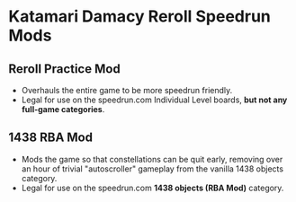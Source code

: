 # Katamari Damacy Reroll Speedrun Mods

## Reroll Practice Mod

- Overhauls the entire game to be more speedrun friendly.
- Legal for use on the speedrun.com Individual Level boards, **but not any full-game categories**.

## 1438 RBA Mod

- Mods the game so that constellations can be quit early, removing over an hour of trivial "autoscroller" gameplay from the vanilla 1438 objects category.
- Legal for use on the speedrun.com **1438 objects (RBA Mod)** category.


